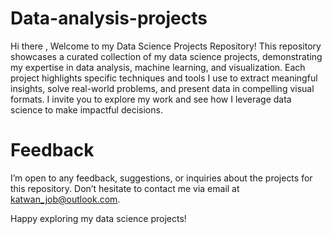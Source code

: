# Data-analysis-projects
Hi there , Welcome to my Data Science Projects Repository! 
This repository showcases a curated collection of my data science projects, demonstrating my expertise in data analysis, machine learning, and visualization. 
Each project highlights specific techniques and tools I use to extract meaningful insights, solve real-world problems, and present data in compelling visual formats.
I invite you to explore my work and see how I leverage data science to make impactful decisions.
# Feedback 
I’m open to any feedback, suggestions, or inquiries about the projects for this repository. Don’t hesitate to contact me via email at katwan_job@outlook.com.

Happy exploring my data science projects!
